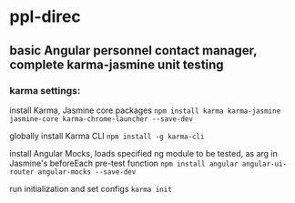 # ppl-direc


## basic Angular personnel contact manager, complete karma-jasmine unit testing

### karma settings:

install Karma, Jasmine core packages
`npm install karma karma-jasmine jasmine-core karma-chrome-launcher --save-dev`

globally install Karma CLI
`npm install -g karma-cli`

install Angular Mocks, loads specified ng module to be tested, as arg in Jasmine's beforeEach pre-test function
`npm install angular angular-ui-router angular-mocks --save-dev`

run initialization and set configs
`karma init`
